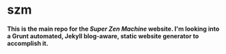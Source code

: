 # szm
**This is the main repo for the _Super Zen Machine_ website. I'm looking into a Grunt automated, Jekyll blog-aware, static website generator to accomplish it.**

